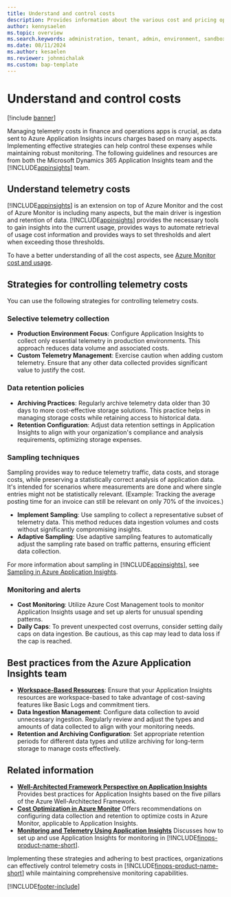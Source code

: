 ```yaml
---
title: Understand and control costs
description: Provides information about the various cost and pricing options.
author: kennysaelen
ms.topic: overview
ms.search.keywords: administration, tenant, admin, environment, sandbox, telemetry
ms.date: 08/11/2024
ms.author: kesaelen
ms.reviewer: johnmichalak
ms.custom: bap-template
---
```


# Understand and control costs

[!include [banner](../includes/banner.md)]

Managing telemetry costs in finance and operations apps is crucial, as data sent to Azure Application Insights incurs charges based on many aspects. Implementing effective strategies can help control these expenses while maintaining robust monitoring. The following guidelines and resources are from both the Microsoft Dynamics 365 Application Insights team and the [!INCLUDE[appinsights](./includes/azure-application-insights-name.md)] team.

## Understand telemetry costs

[!INCLUDE[appinsights](./includes/azure-application-insights-name.md)] is an extension on top of Azure Monitor and the cost of Azure Monitor is including many aspects, but the main driver is ingestion and retention of data. [!INCLUDE[appinsights](./includes/azure-application-insights-name.md)] provides the necessary tools to gain insights into the current usage, provides ways to automate retrieval of usage cost information and provides ways to set thresholds and alert when exceeding those thresholds.

To have a better understanding of all the cost aspects, see [Azure Monitor cost and usage](/azure/azure-monitor/cost-usage).

## Strategies for controlling telemetry costs

You can use the following strategies for controlling telemetry costs.

### Selective telemetry collection

- **Production Environment Focus**: Configure Application Insights to collect only essential telemetry in production environments. This approach reduces data volume and associated costs.
- **Custom Telemetry Management**: Exercise caution when adding custom telemetry. Ensure that any other data collected provides significant value to justify the cost.

### Data retention policies

- **Archiving Practices**: Regularly archive telemetry data older than 30 days to more cost-effective storage solutions. This practice helps in managing storage costs while retaining access to historical data.
- **Retention Configuration**: Adjust data retention settings in Application Insights to align with your organization's compliance and analysis requirements, optimizing storage expenses.

### Sampling techniques
Sampling provides way to reduce telemetry traffic, data costs, and storage costs, while preserving a statistically correct analysis of application data. It's intended for scenarios where measurements are done and where single entries might not be statistically relevant. (Example: Tracking the average posting time for an invoice can still be relevant on only 70% of the invoices.)

- **Implement Sampling**: Use sampling to collect a representative subset of telemetry data. This method reduces data ingestion volumes and costs without significantly compromising insights.
- **Adaptive Sampling**: Use adaptive sampling features to automatically adjust the sampling rate based on traffic patterns, ensuring efficient data collection.

For more information about sampling in [!INCLUDE[appinsights](includes/azure-application-insights-name.md)], see [Sampling in Azure Application Insights](/azure/azure-monitor/app/sampling-classic-api).

### Monitoring and alerts

- **Cost Monitoring**: Utilize Azure Cost Management tools to monitor Application Insights usage and set up alerts for unusual spending patterns.
- **Daily Caps**: To prevent unexpected cost overruns, consider setting daily caps on data ingestion. Be cautious, as this cap may lead to data loss if the cap is reached.

## Best practices from the Azure Application Insights team

- **[Workspace-Based Resources](/azure/azure-monitor/best-practices-cost)**: Ensure that your Application Insights resources are workspace-based to take advantage of cost-saving features like Basic Logs and commitment tiers. 
- **Data Ingestion Management**: Configure data collection to avoid unnecessary ingestion. Regularly review and adjust the types and amounts of data collected to align with your monitoring needs.
- **Retention and Archiving Configuration**: Set appropriate retention periods for different data types and utilize archiving for long-term storage to manage costs effectively.

## Related information

- **[Well-Architected Framework Perspective on Application Insights](/azure/well-architected/service-guides/application-insights)**
Provides best practices for Application Insights based on the five pillars of the Azure Well-Architected Framework. 
- **[Cost Optimization in Azure Monitor](/azure/azure-monitor/best-practices-cost)**
Offers recommendations on configuring data collection and retention to optimize costs in Azure Monitor, applicable to Application Insights. 
- **[Monitoring and Telemetry Using Application Insights](/dynamics365/fin-ops-core/dev-itpro/sysadmin/monitoring-and-telemetry-appinsights)**
Discusses how to set up and use Application Insights for monitoring in [!INCLUDE[finops-product-name-short](includes/finops-product-name-short.md)].

Implementing these strategies and adhering to best practices, organizations can effectively control telemetry costs in [!INCLUDE[finops-product-name-short](includes/finops-product-name-short.md)] while maintaining comprehensive monitoring capabilities.

[!INCLUDE[footer-include](../../../includes/footer-banner.md)]
